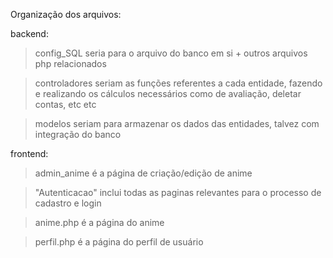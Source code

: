 Organização dos arquivos:

backend:
>config_SQL seria para o arquivo do banco em si + outros arquivos php relacionados

>controladores seriam as funções referentes a cada entidade, fazendo e realizando os cálculos necessários como de avaliação, deletar contas, etc etc

>modelos seriam para armazenar os dados das entidades, talvez com integração do banco


frontend:
>admin_anime é a página de criação/edição de anime

>"Autenticacao" inclui todas as paginas relevantes para o processo de cadastro e login

>anime.php é a página do anime

>perfil.php é a página do perfil de usuário
